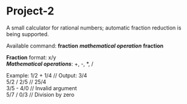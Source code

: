 # Project-2

A small calculator for rational numbers; automatic fraction reduction is being supported.

Available command: **fraction** ***mathematical operation*** **fraction**

**Fraction** format: x/y   
***Mathematical operations***: +, -, *, /

Example:
1/2 + 1/4 // Output: 3/4  
5/2 / 2/5 // 25/4  
3/5 - 4/0 // Invalid argument  
5/7 / 0/3 // Division by zero  
